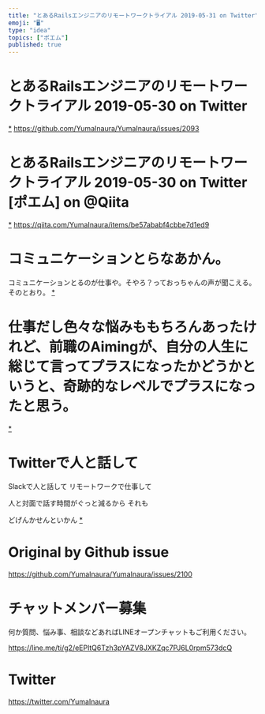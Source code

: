 ```yaml
---
title: "とあるRailsエンジニアのリモートワークトライアル 2019-05-31 on Twitter"
emoji: "🖥"
type: "idea"
topics: ["ポエム"]
published: true
---
```


# とあるRailsエンジニアのリモートワークトライアル 2019-05-30 on Twitter
 [*](https://twitter.com/YumaInaura/status/1134118293055377410")
<https://github.com/YumaInaura/YumaInaura/issues/2093>
# とあるRailsエンジニアのリモートワークトライアル 2019-05-30 on Twitter [ポエム] on @Qiita
 [*](https://twitter.com/YumaInaura/status/1134131802459688961")
<https://qiita.com/YumaInaura/items/be57ababf4cbbe7d1ed9>
# コミュニケーションとらなあかん。
コミュニケーションとるのが仕事や。そやろ？っておっちゃんの声が聞こえる。そのとおり。
 [*](https://twitter.com/YumaInaura/status/1134217762786516992")

# 仕事だし色々な悩みももちろんあったけれど、前職のAimingが、自分の人生に総じて言ってプラスになったかどうかというと、奇跡的なレベルでプラスになったと思う。

 [*](https://twitter.com/YumaInaura/status/1134262418211688448")

# Twitterで人と話して
Slackで人と話して
リモートワークで仕事して

人と対面で話す時間がぐっと減るから
それも

どげんかせんといかん
 [*](https://twitter.com/YumaInaura/status/1134410933315391489")




# Original by Github issue

https://github.com/YumaInaura/YumaInaura/issues/2100








<!-- Update From Qiita API -->

# チャットメンバー募集


何か質問、悩み事、相談などあればLINEオープンチャットもご利用ください。

https://line.me/ti/g2/eEPltQ6Tzh3pYAZV8JXKZqc7PJ6L0rpm573dcQ





# Twitter


https://twitter.com/YumaInaura


<!-- Update From Qiita API -->


